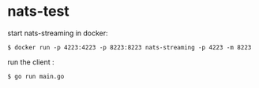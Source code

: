 # nats-test


start nats-streaming in docker:

    $ docker run -p 4223:4223 -p 8223:8223 nats-streaming -p 4223 -m 8223


run the client :

    $ go run main.go